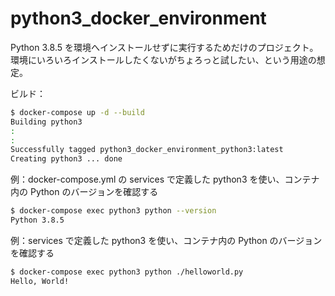 # python3_docker_environment

Python 3.8.5 を環境へインストールせずに実行するためだけのプロジェクト。  
環境にいろいろインストールしたくないがちょろっと試したい、という用途の想定。

ビルド：

```sh
$ docker-compose up -d --build
Building python3
:
:
Successfully tagged python3_docker_environment_python3:latest
Creating python3 ... done
```


例：docker-compose.yml の services で定義した python3 を使い、コンテナ内の Python のバージョンを確認する

```sh
$ docker-compose exec python3 python --version
Python 3.8.5
```


例：services で定義した python3 を使い、コンテナ内の Python のバージョンを確認する

```sh
$ docker-compose exec python3 python ./helloworld.py
Hello, World!
```
